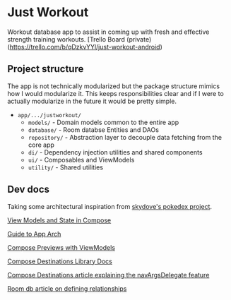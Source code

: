 # Just Workout
Workout database app to assist in coming up with fresh and effective strength training workouts.
[Trello Board (private)(https://trello.com/b/qDzkvYYl/just-workout-android)
## Project structure
The app is not technically modularized but the package structure mimics how I would modularize it. This keeps responsibilities clear and if I were to actually modularize in the future it would be pretty simple.
- `app/.../justworkout/`
    - `models/` - Domain models common to the entire app
    - `database/` - Room databse Entities and DAOs
    - `repository/` - Abstraction layer to decouple data fetching from the core app 
    - `di/` - Dependency injection utilities and shared components
    - `ui/` - Composables and ViewModels
    - `utility/` - Shared utilities

## Dev docs
Taking some architectural inspiration from [skydove's pokedex project](https://github.com/skydoves/Pokedex).

[View Models and State in Compose](https://developer.android.com/codelabs/basic-android-kotlin-compose-viewmodel-and-state#10)

[Guide to App Arch](https://developer.android.com/topic/architecture)

[Compose Previews with ViewModels](https://developer.android.com/jetpack/compose/tooling/previews#preview-viewmodel)

[Compose Destinations Library Docs](https://composedestinations.rafaelcosta.xyz/)

[Compose Destinations article explaining the navArgsDelegate feature](https://proandroiddev.com/compose-destinations-simpler-and-safer-navigation-in-compose-with-no-compromises-74a59c6b727d)

[Room db article on defining relationships](https://developer.android.com/training/data-storage/room/relationships)
